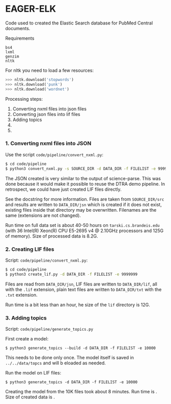 # EAGER-ELK

Code used to created the Elastic Search database for PubMed Central documents.

Requirements

	bs4
	lxml
	genzim
	nltk

For nltk you need to load a few resources:

```python
>>> nltk.download('stopwords')
>>> nltk.download('punk')
>>> nltk.download('wordnet')
```

Processing steps:

1. Converting nxml files into json files
1. Converting json files into lif files
1. Adding topics
1.
1.


### 1. Converting nxml files into JSON

Use the script `code/pipeline/convert_nxml.py`:

```bash
$ cd code/pipeline
$ python3 convert_nxml.py -s SOURCE_DIR -d DATA_DIR -f FILELIST -e 9999999
```

The JSON created is very similar to the output of science-parse. This was done because it would make it possible to reuse the DTRA demo pipeline. In retrospect, we could have just created LIF files directly.

See the docstring for more information. Files are taken from `SOURCE_DIR/src` and results are written to `DATA_DIR/jsn` which is created if it does not exist, existing files inside that directory may be overwritten. Filenames are the same (extensions are not changed).

Run time on full data set is about 40-50 hours on `tarski.cs.brandeis.edu` (with 36 Intel(R) Xeon(R) CPU E5-2695 v4 @ 2.10GHz processors and 125G of memory). Size of processed data is 8.2G.


### 2. Creating LIF files

Script: `code/pipeline/convert_nxml.py`:

```bash
$ cd code/pipeline
$ python3 create_lif.py -d DATA_DIR -f FILELIST -e 9999999
```

Files are read from `DATA_DIR/jsn`, LIF files are written to `DATA_DIR/lif`, all with the `.lif` extension, plain text files are written to `DATA_DIR/txt` with the `.txt` extension.

Run time is a bit less than an hour, he size of the `lif` directory is 12G.


### 3. Adding topics

Script: `code/pipeline/generate_topics.py`

First create a model:

```
$ python3 generate_topics --build -d DATA_DIR -f FILELIST -e 10000
```

This needs to be done only once. The model itself is saved in `../../data/topcs` and will b eloaded as needed.

Run the model on LIF files:

```
$ python3 generate_topics -d DATA_DIR -f FILELIST -e 10000
```

Creating the model from the 10K files took about 8 minutes. Run time is .
Size of created data is .
